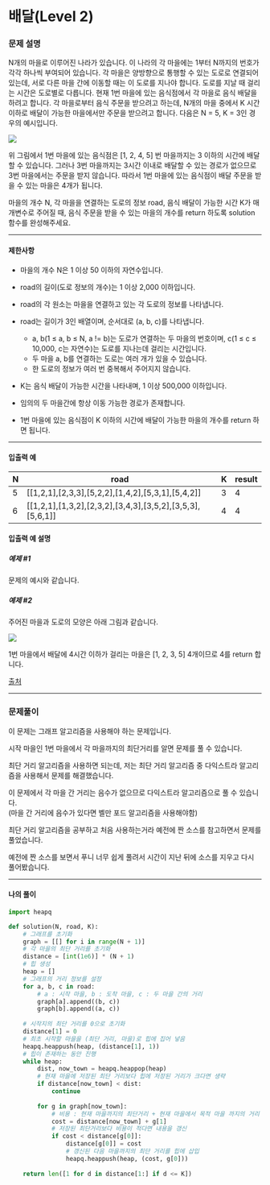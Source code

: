# 배달(Level 2)

### 문제 설명

N개의 마을로 이루어진 나라가 있습니다. 이 나라의 각 마을에는 1부터 N까지의 번호가 각각 하나씩 부여되어 있습니다. 각 마을은 양방향으로 통행할 수 있는 도로로 연결되어 있는데, 서로 다른 마을 간에 이동할 때는 이 도로를 지나야 합니다. 도로를 지날 때 걸리는 시간은 도로별로 다릅니다. 현재 1번 마을에 있는 음식점에서 각 마을로 음식 배달을 하려고 합니다. 각 마을로부터 음식 주문을 받으려고 하는데, N개의 마을 중에서 K 시간 이하로 배달이 가능한 마을에서만 주문을 받으려고 합니다. 다음은 N = 5, K = 3인 경우의 예시입니다.   

<img src="https://grepp-programmers.s3.ap-northeast-2.amazonaws.com/files/production/d7779d88-084c-4ffa-ae9f-2a42f97d3bbf/%E1%84%87%E1%85%A2%E1%84%83%E1%85%A1%E1%86%AF_1_uxun8t.png">

위 그림에서 1번 마을에 있는 음식점은 \[1, 2, 4, 5] 번 마을까지는 3 이하의 시간에 배달할 수 있습니다. 그러나 3번 마을까지는 3시간 이내로 배달할 수 있는 경로가 없으므로 3번 마을에서는 주문을 받지 않습니다. 따라서 1번 마을에 있는 음식점이 배달 주문을 받을 수 있는 마을은 4개가 됩니다.   

마을의 개수 N, 각 마을을 연결하는 도로의 정보 road, 음식 배달이 가능한 시간 K가 매개변수로 주어질 때, 음식 주문을 받을 수 있는 마을의 개수를 return 하도록 solution 함수를 완성해주세요.   

---

#### 제한사항

* 마을의 개수 N은 1 이상 50 이하의 자연수입니다.

* road의 길이(도로 정보의 개수)는 1 이상 2,000 이하입니다.

* road의 각 원소는 마을을 연결하고 있는 각 도로의 정보를 나타냅니다.

* road는 길이가 3인 배열이며, 순서대로 (a, b, c)를 나타냅니다.
    * a, b(1 ≤ a, b ≤ N, a != b)는 도로가 연결하는 두 마을의 번호이며, c(1 ≤ c ≤ 10,000, c는 자연수)는 도로를 지나는데 걸리는 시간입니다.
    * 두 마을 a, b를 연결하는 도로는 여러 개가 있을 수 있습니다.
    * 한 도로의 정보가 여러 번 중복해서 주어지지 않습니다.

* K는 음식 배달이 가능한 시간을 나타내며, 1 이상 500,000 이하입니다.

* 임의의 두 마을간에 항상 이동 가능한 경로가 존재합니다.

* 1번 마을에 있는 음식점이 K 이하의 시간에 배달이 가능한 마을의 개수를 return 하면 됩니다.

---

#### 입출력 예

|N|	road|	K|	result|
|-|-|-|-|
|5|	\[\[1,2,1],\[2,3,3],\[5,2,2],\[1,4,2],\[5,3,1],\[5,4,2]]|	3|	4|
|6|	\[\[1,2,1],\[1,3,2],\[2,3,2],\[3,4,3],\[3,5,2],\[3,5,3],\[5,6,1]]|	4|	4|

#### 입출력 예 설명

##### 예제 #1

문제의 예시와 같습니다.

##### 예제 #2

주어진 마을과 도로의 모양은 아래 그림과 같습니다.   

<img src = "https://grepp-programmers.s3.ap-northeast-2.amazonaws.com/files/production/993685f2-6b97-4fe3-85b5-47c085dc1bf3/%E1%84%87%E1%85%A2%E1%84%83%E1%85%A1%E1%86%AF_3_njc7kq.png">

1번 마을에서 배달에 4시간 이하가 걸리는 마을은 [1, 2, 3, 5] 4개이므로 4를 return 합니다.   

[출처](https://programmers.co.kr/learn/courses/30/lessons/12978)

---

### 문제풀이

이 문제는 그래프 알고리즘을 사용해야 하는 문제입니다.   

시작 마을인 1번 마을에서 각 마을까지의 최단거리를 알면 문제를 풀 수 있습니다.   

최단 거리 알고리즘을 사용하면 되는데, 저는 최단 거리 알고리즘 중 다익스트라 알고리즘을 사용해서 문제를 해결했습니다.   

이 문제에서 각 마을 간 거리는 음수가 없으므로 다익스트라 알고리즘으로 풀 수 있습니다.   
(마을 간 거리에 음수가 있다면 벨만 포드 알고리즘을 사용해야함)   

최단 거리 알고리즘을 공부하고 처음 사용하는거라 예전에 짠 소스를 참고하면서 문제를 풀었습니다.   

예전에 짠 소스를 보면서 푸니 너무 쉽게 풀려서 시간이 지난 뒤에 소스를 지우고 다시 풀어봤습니다.

---

#### 나의 풀이

~~~python
import heapq

def solution(N, road, K):
    # 그래프를 초기화
    graph = [[] for i in range(N + 1)]
    # 각 마을의 최단 거리를 초기화
    distance = [int(1e6)] * (N + 1)
    # 힙 생성
    heap = []
    # 그래프의 거리 정보를 설정
    for a, b, c in road:
        # a : 시작 마을, b : 도착 마을, c : 두 마을 간의 거리
        graph[a].append((b, c))
        graph[b].append((a, c))
    
    # 시작지의 최단 거리를 0으로 초기화
    distance[1] = 0
    # 최초 시작할 마을을 (최단 거리, 마을)로 힙에 집어 넣음
    heapq.heappush(heap, (distance[1], 1))
    # 힙이 존재하는 동안 진행
    while heap:
        dist, now_town = heapq.heappop(heap)
        # 현재 마을에 저장된 최단 거리보다 힙에 저장된 거리가 크다면 생략
        if distance[now_town] < dist:
            continue
        
        for g in graph[now_town]:
            # 비용 : 현재 마을까지의 최단거리 + 현재 마을에서 목적 마을 까지의 거리
            cost = distance[now_town] + g[1]
            # 저장된 최단거리보다 비용이 적다면 내용을 갱신
            if cost < distance[g[0]]:
                distance[g[0]] = cost
                # 갱신된 다음 마을까지의 최단 거리를 힙에 삽입
                heapq.heappush(heap, (cost, g[0]))
        
    return len([1 for d in distance[1:] if d <= K])
~~~
